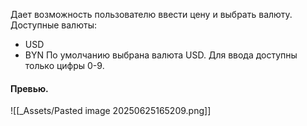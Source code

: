Дает возможность пользователю ввести цену и выбрать валюту.
Доступные валюты:
- USD
- BYN
По умолчанию выбрана валюта USD.
Для ввода доступны только цифры 0-9.

#### Превью.
![[_Assets/Pasted image 20250625165209.png]]